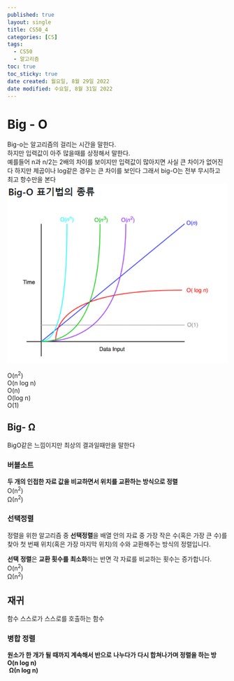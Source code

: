 ```yaml
---
published: true
layout: single
title: CS50_4
categories: [CS]
tags:
  - CS50
  - 알고리즘
toc: true
toc_sticky: true
date created: 월요일, 8월 29일 2022
date modified: 수요일, 8월 31일 2022
---
```


# Big - O
Big-o는 알고리즘의 걸리는 시간을 말한다.  
하지만 입력값이 아주 많을때를 상정해서 말한다.  
예를들어 n과 n/2는 2배의 차이를 보이지만 입력값이 많아지면 사실 큰 차이가 없어진다 하지만 제곱이나 log같은 경우는 큰 차이를 보인다 그래서 big-O는 전부 무시하고 최고 항수만을 본다  
![](https://raw.githubusercontent.com/Cloudblack/Forpicture/image//img/20220829145840.png)

O(n<sup>2</sup>)  
O(n log n)  
O(n)  
O(log n)  
O(1)

## Big- Ω
BigO같은 느낌이지만 최상의 결과일때만을 말한다

### 버블소트
**두 개의 인접한 자료 값을 비교하면서 위치를 교환하는 방식으로 정렬**  
O(n<sup>2</sup>)  
Ω(n<sup>2</sup>)

### 선택정렬
정렬을 위한 알고리즘 중 **선택정렬**을 배열 안의 자료 중 가장 작은 수(혹은 가장 큰 수)를 찾아 첫 번째 위치(혹은 가장 마지막 위치)의 수와 교환해주는 방식의 정렬입니다.

**선택** **정렬**은 **교환 횟수를** **최소화**하는 반면 각 자료를 비교하는 횟수는 증가합니다.  
O(n<sup>2</sup>)  
Ω(n<sup>2</sup>)

## 재귀
함수 스스로가 스스로를 호출하는 함수

### 병합 정렬
**원소가 한 개가 될 때까지 계속해서 반으로** **나누다가** **다시 합쳐나가며 정렬을 하는 방**  
**O(n log n)**  
 **Ω(n log n)**
